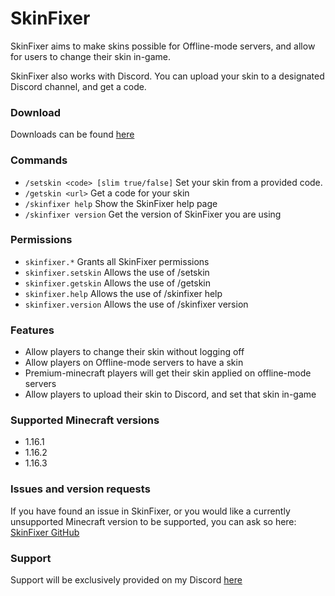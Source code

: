 # SkinFixer
SkinFixer aims to make skins possible for Offline-mode servers, and allow for users to change their skin in-game.

SkinFixer also works with Discord. You can upload your skin to a designated Discord channel, and get a code.

### Download
Downloads can be found [here](https://github.com/TheDutchMC/SkinFixer/releases)

### Commands
- `/setskin <code> [slim true/false]` Set your skin from a provided code.
- `/getskin <url>` Get a code for your skin
- `/skinfixer help` Show the SkinFixer help page
- `/skinfixer version` Get the version of SkinFixer you are using

### Permissions
- `skinfixer.*` Grants all SkinFixer permissions
- `skinfixer.setskin` Allows the use of /setskin
- `skinfixer.getskin` Allows the use of /getskin
- `skinfixer.help` Allows the use of /skinfixer help
- `skinfixer.version` Allows the use of /skinfixer version

### Features
- Allow players to change their skin without logging off
- Allow players on Offline-mode servers to have a skin
- Premium-minecraft players will get their skin applied on offline-mode servers
- Allow players to upload their skin to Discord, and set that skin in-game

### Supported Minecraft versions
- 1.16.1
- 1.16.2
- 1.16.3

### Issues and version requests
If you have found an issue in SkinFixer, or you would like a currently unsupported Minecraft version to be supported, you can ask so here: [SkinFixer GitHub](https://github.com/TheDutchMC/SkinFixer/issues)

### Support
Support will be exclusively provided on my Discord [here](https://discord.gg/xE3FcGj)
